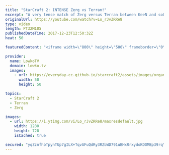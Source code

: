 ```yaml
---
title: "StarCraft 2: INTENSE Zerg vs Terran!"
excerpt: "A very tense match of Zerg versus Terran between KeeN and soO. Subscribe for more videos: http://lowko.tv/youtube Epic Zerg vs Protoss: https://goo.gl/qeUdf6  Easily one of the best Zerg versus Terran matches I've ever casted. This is a very intense game where we get close to mining out the entire map."
originalUrl: https://youtube.com/watch?v=Lo_rJvZRRe8
type: video
length: PT32M10S
publishedDateTime: 2017-12-23T12:50:32Z
heat: 50

featuredContent: "<iframe width=\"800\" height=\"500\" frameborder=\"0\" src=\"https://www.youtube.com/embed/Lo_rJvZRRe8\" allow=\"accelerometer; autoplay; encrypted-media; gyroscope; picture-in-picture\" allowfullscreen></iframe>"

provider:
  name: LowkoTV
  domain: lowko.tv
  images:
    - url: https://everyday-cc.github.io/starcraft2/assets/images/organizations/lowko.tv-50x50.jpg
      width: 50
      height: 50

topics:
  - StarCraft 2
  - Terran
  - Zerg

images:
  - url: https://i.ytimg.com/vi/Lo_rJvZRRe8/maxresdefault.jpg
    width: 1280
    height: 720
    isCached: true

secured: "yqZznfhbTpynTUp7gILX+TqvAFuQdRy3RZbWD791uBHxRrxydoKDOMBp39rqYaogq0KiPgmZvYcsS/Bost6YdSpj3mDKO4ypaPHo++kW6iKdPLr1uEUYqBn1xma44iTRal187SMM9cMPqQhUzmRBx5K45RokwgJeUceZCFc8ixPlPb1ilRv878KiWx8juxAYARdgcDaoylTgNCZYNJ1Jc7jczvQuObXP9tOGZPFvOdiB1QqbcGXNBobgNHbpfm/4vwagiyFkydlQElpZ3qk484HQwDWytsMFMzyvjq3t/CnipOfzzrhxuvhNehTr0lhEZbH0Pwv7JUCfek6h6bazFcYdJuejELPIZ3hzgELsSXlqGiuCAqRwI8ikfcXA80V5fGnDsvShiRXPDw8XIUxn03/A2iUQA1E1wLO4RHROU1g=;lOh0TG2wigEI/PDXrZEWfQ=="
---
```


